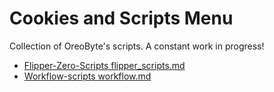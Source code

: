 # Cookies and Scripts Menu

Collection of OreoByte's scripts. A constant work in progress!

- [Flipper-Zero-Scripts flipper_scripts.md](https://github.com/OreoByte/cookies_and_scripts/flipper_zero_badusb_scripts/flipper_scripts.md)
- [Workflow-scripts workflow.md](https://github.com/OreoByte/cookies_and_scripts/workflow_scripts/workflow.md)
